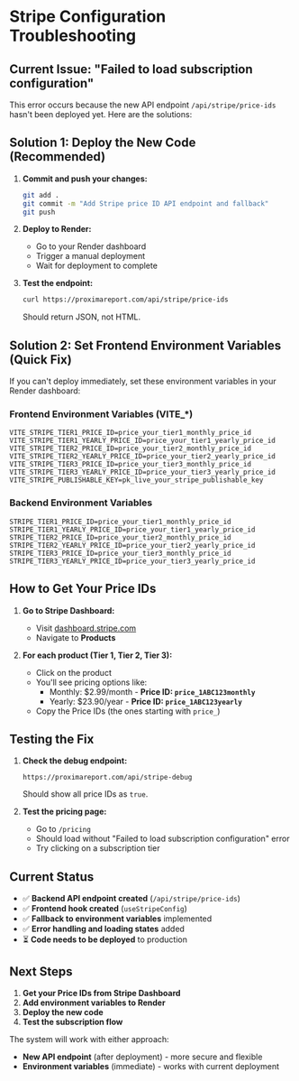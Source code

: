 # Stripe Configuration Troubleshooting

## Current Issue: "Failed to load subscription configuration"

This error occurs because the new API endpoint `/api/stripe/price-ids` hasn't been deployed yet. Here are the solutions:

## Solution 1: Deploy the New Code (Recommended)

1. **Commit and push your changes:**
   ```bash
   git add .
   git commit -m "Add Stripe price ID API endpoint and fallback"
   git push
   ```

2. **Deploy to Render:**
   - Go to your Render dashboard
   - Trigger a manual deployment
   - Wait for deployment to complete

3. **Test the endpoint:**
   ```bash
   curl https://proximareport.com/api/stripe/price-ids
   ```
   Should return JSON, not HTML.

## Solution 2: Set Frontend Environment Variables (Quick Fix)

If you can't deploy immediately, set these environment variables in your Render dashboard:

### Frontend Environment Variables (VITE_*)
```env
VITE_STRIPE_TIER1_PRICE_ID=price_your_tier1_monthly_price_id
VITE_STRIPE_TIER1_YEARLY_PRICE_ID=price_your_tier1_yearly_price_id
VITE_STRIPE_TIER2_PRICE_ID=price_your_tier2_monthly_price_id
VITE_STRIPE_TIER2_YEARLY_PRICE_ID=price_your_tier2_yearly_price_id
VITE_STRIPE_TIER3_PRICE_ID=price_your_tier3_monthly_price_id
VITE_STRIPE_TIER3_YEARLY_PRICE_ID=price_your_tier3_yearly_price_id
VITE_STRIPE_PUBLISHABLE_KEY=pk_live_your_stripe_publishable_key
```

### Backend Environment Variables
```env
STRIPE_TIER1_PRICE_ID=price_your_tier1_monthly_price_id
STRIPE_TIER1_YEARLY_PRICE_ID=price_your_tier1_yearly_price_id
STRIPE_TIER2_PRICE_ID=price_your_tier2_monthly_price_id
STRIPE_TIER2_YEARLY_PRICE_ID=price_your_tier2_yearly_price_id
STRIPE_TIER3_PRICE_ID=price_your_tier3_monthly_price_id
STRIPE_TIER3_YEARLY_PRICE_ID=price_your_tier3_yearly_price_id
```

## How to Get Your Price IDs

1. **Go to Stripe Dashboard:**
   - Visit [dashboard.stripe.com](https://dashboard.stripe.com)
   - Navigate to **Products**

2. **For each product (Tier 1, Tier 2, Tier 3):**
   - Click on the product
   - You'll see pricing options like:
     - Monthly: $2.99/month - **Price ID: `price_1ABC123monthly`**
     - Yearly: $23.90/year - **Price ID: `price_1ABC123yearly`**
   - Copy the Price IDs (the ones starting with `price_`)

## Testing the Fix

1. **Check the debug endpoint:**
   ```
   https://proximareport.com/api/stripe-debug
   ```
   Should show all price IDs as `true`.

2. **Test the pricing page:**
   - Go to `/pricing`
   - Should load without "Failed to load subscription configuration" error
   - Try clicking on a subscription tier

## Current Status

- ✅ **Backend API endpoint created** (`/api/stripe/price-ids`)
- ✅ **Frontend hook created** (`useStripeConfig`)
- ✅ **Fallback to environment variables** implemented
- ✅ **Error handling and loading states** added
- ⏳ **Code needs to be deployed** to production

## Next Steps

1. **Get your Price IDs from Stripe Dashboard**
2. **Add environment variables to Render**
3. **Deploy the new code**
4. **Test the subscription flow**

The system will work with either approach:
- **New API endpoint** (after deployment) - more secure and flexible
- **Environment variables** (immediate) - works with current deployment
